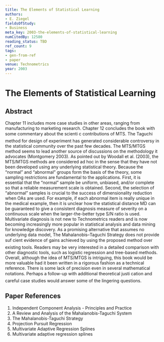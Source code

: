 ```yaml
---
title: The Elements of Statistical Learning
authors:
- E. Ziegel
fieldsOfStudy:
- Business
meta_key: 2003-the-elements-of-statistical-learning
numCitedBy: 12580
reading_status: TBD
ref_count: 9
tags:
- gen-from-ref
- paper
venue: Technometrics
year: 2003
---
```


# The Elements of Statistical Learning

## Abstract

Chapter 11 includes more case studies in other areas, ranging from manufacturing to marketing research. Chapter 12 concludes the book with some commentary about the scienti c contributions of MTS. The Taguchi method for design of experiment has generated considerable controversy in the statistical community over the past few decades. The MTS/MTGS method seems to lead another source of discussions on the methodology it advocates (Montgomery 2003). As pointed out by Woodall et al. (2003), the MTS/MTGS methods are considered ad hoc in the sense that they have not been developed using any underlying statistical theory. Because the “normal” and “abnormal” groups form the basis of the theory, some sampling restrictions are fundamental to the applications. First, it is essential that the “normal” sample be uniform, unbiased, and/or complete so that a reliable measurement scale is obtained. Second, the selection of “abnormal” samples is crucial to the success of dimensionality reduction when OAs are used. For example, if each abnormal item is really unique in the medical example, then it is unclear how the statistical distance MD can be guaranteed to give a consistent diagnosis measure of severity on a continuous scale when the larger-the-better type S/N ratio is used. Multivariate diagnosis is not new to Technometrics readers and is now becoming increasingly more popular in statistical analysis and data mining for knowledge discovery. As a promising alternative that assumes no underlying data model, The Mahalanobis–Taguchi Strategy does not provide suf cient evidence of gains achieved by using the proposed method over existing tools. Readers may be very interested in a detailed comparison with other diagnostic tools, such as logistic regression and tree-based methods. Overall, although the idea of MTS/MTGS is intriguing, this book would be more valuable had it been written in a rigorous fashion as a technical reference. There is some lack of precision even in several mathematical notations. Perhaps a follow-up with additional theoretical justi cation and careful case studies would answer some of the lingering questions.

## Paper References

1. Independent Component Analysis - Principles and Practice
2. A Review and Analysis of the Mahalanobis-Taguchi System
3. The Mahalanobis-Taguchi Strategy
4. Projection Pursuit Regression
5. Multivariate Adaptive Regression Splines
6. Multivariate adaptive regression splines

